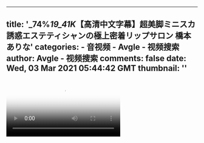 
---
title: '_74%_19_41K_【高清中文字幕】超美脚ミニスカ誘惑エステティシャンの極上密着リップサロン 橋本ありな'
categories: 
    - 音视频
    - Avgle - 视频搜索
author: Avgle - 视频搜索
comments: false
date: Wed, 03 Mar 2021 05:44:42 GMT
thumbnail: ''
---

<div>   
<video controls loop poster="https://static-clst.avgle.com/videos/tmb15/495753/1.jpg" src="https://static-clst.avgle.com/videos/tmb15/495753/preview.mp4"></video>  
</div>
            